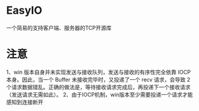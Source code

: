 # EasyIO
一个简易的支持客户端、服务器的TCP开源库

# 注意
1、win 版本自身并未实现发送与接收队列，发送与接收的有序性完全依靠 IOCP 本身。因此，当一个 Buffer 未接收完毕时，又投递了一个 recv 请求，会导致 2 个请求数据错乱。正确的做法是，等待接收请求完成后，再投递下一个接收请求（发送请求无需如此）。
2、由于IOCP机制，win版本至少需要投递一个请求才能感知到连接断开
